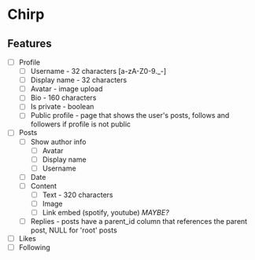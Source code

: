 # Chirp

## Features

- [ ] Profile
  - [ ] Username - 32 characters [a-zA-Z0-9._-]
  - [ ] Display name - 32 characters
  - [ ] Avatar - image upload
  - [ ] Bio - 160 characters
  - [ ] Is private - boolean
  - [ ] Public profile - page that shows the user's posts, follows and followers if profile is not public
- [ ] Posts
  - [ ] Show author info
    - [ ] Avatar
    - [ ] Display name
    - [ ] Username
  - [ ] Date
  - [ ] Content
    - [ ] Text - 320 characters
    - [ ] Image
    - [ ] Link embed (spotify, youtube) _MAYBE?_
  - [ ] Replies - posts have a parent_id column that references the parent post, NULL for 'root' posts
- [ ] Likes
- [ ] Following
